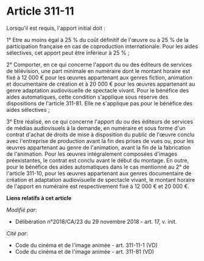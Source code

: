 # Article 311-11

Lorsqu'il est requis, l'apport initial doit :

1° Etre au moins égal à 25 % du coût définitif de l'œuvre ou à 25 % de la participation française en cas de coproduction
internationale. Pour les aides sélectives, cet apport peut être inférieur à 25 % ;

2° Comporter, en ce qui concerne l'apport du ou des éditeurs de services de télévision, une part minimale en numéraire dont
le montant horaire est fixé à 12 000 € pour les œuvres appartenant aux genres fiction, animation et documentaire de création
et à 20 000 € pour les œuvres appartenant au genre adaptation audiovisuelle de spectacle vivant. Pour le bénéfice des aides
automatiques, cette condition s'applique sous réserve des dispositions de l'article 311-81. Elle ne s'applique pas pour le
bénéfice des aides sélectives ;

3° Etre réalisé, en ce qui concerne l'apport du ou des éditeurs de services de médias audiovisuels à la demande, en numéraire
et sous forme d'un contrat d'achat de droits de mise à disposition du public de l'œuvre conclu avec l'entreprise de
production avant la fin des prises de vues ou, pour les œuvres appartenant au genre de l'animation, avant la fin de la
fabrication de l'animation. Pour les œuvres intégralement composées d'images préexistantes, le contrat est conclu avant le
début du montage. En outre, pour le bénéfice des aides automatiques dans le cas mentionné au 2° de l'article 311-10, pour les
œuvres appartenant aux genres documentaire de création et adaptation audiovisuelle de spectacle vivant, le montant horaire de
l'apport en numéraire est respectivement fixé à 12 000 € et 20 000 €.

**Liens relatifs à cet article**

_Modifié par_:

  - Délibération n°2018/CA/23 du 29 novembre 2018 - art. 17, v. init.

_Cité par_:

  - Code du cinéma et de l'image animée - art. 311-11-1 (VD)
  - Code du cinéma et de l'image animée - art. 311-81 (VD)

